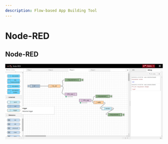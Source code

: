 ```yaml
---
description: Flow-based App Building Tool
---
```


# Node-RED

## Node-RED

![](.gitbook/assets/nr_1%20%281%29.png)



